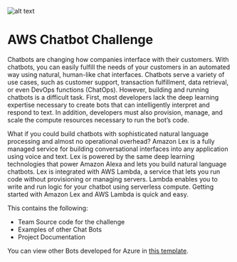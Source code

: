 ![alt text][aws]
# AWS Chatbot Challenge
Chatbots are changing how companies interface with their customers. With chatbots, you can easily fulfill the needs of your customers in an automated way using natural, human-like chat interfaces. Chatbots serve a variety of use cases, such as customer support, transaction fulfillment, data retrieval, or even DevOps functions (ChatOps).
However, building and running chatbots is a difficult task. First, most developers lack the deep learning expertise necessary to create bots that can intelligently interpret and respond to text. In addition, developers must also provision, manage, and scale the compute resources necessary to run the bot’s code.

What if you could build chatbots with sophisticated natural language processing and almost no operational overhead? Amazon Lex is a fully managed service for building conversational interfaces into any application using voice and text. Lex is powered by the same deep learning technologies that power Amazon Alexa and lets you build natural language chatbots. Lex is integrated with AWS Lambda, a service that lets you run code without provisioning or managing servers. Lambda enables you to write and run logic for your chatbot using serverless compute. Getting started with Amazon Lex and AWS Lambda is quick and easy.


This contains the following:

+   Team Source code for the challenge
+	Examples of other Chat Bots
+	Project Documentation

You can view other Bots developed for Azure in <a href="https://github.com/bentowner/edgar">this template</a>.

[aws]: https://bentowner.blob.core.windows.net/images/EPS.png?raw=true "AWS Chatbot Challenge"